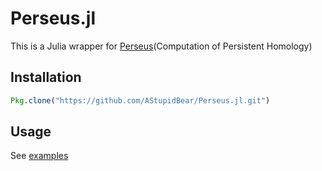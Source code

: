# Perseus.jl
This is a Julia wrapper for [Perseus](http://people.maths.ox.ac.uk/nanda/perseus/index.html)(Computation of Persistent Homology)

## Installation

```julia
Pkg.clone("https://github.com/AStupidBear/Perseus.jl.git")
```

## Usage
See [examples]("./examples/")
